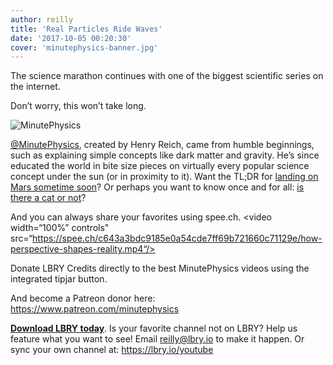 ```yaml
---
author: reilly
title: 'Real Particles Ride Waves'
date: '2017-10-05 00:20:30'
cover: 'minutephysics-banner.jpg'
---
```

The science marathon continues with one of the biggest scientific series on the internet.

Don’t worry, this won’t take long.

![MinutePhysics](/img/news/minutephysics-inline.jpg)

[@MinutePhysics](https://open.lbry.io/%40MinutePhysics), created by Henry Reich, came from humble beginnings, such as explaining simple concepts like dark matter and gravity. He’s since educated the world in bite size pieces on virtually every popular science concept under the sun (or in proximity to it). Want the TL;DR for [landing on Mars sometime soon](https://open.lbry.io/why-it-s-hard-to-land-on-mars)? Or perhaps you want to know once and for all: [is there a cat or not](https://open.lbry.io/how-to-teleport-schro-dinger-s-cat)?

And you can always share your favorites using spee.ch.
<video width=“100%” controls" src=“https://spee.ch/c643a3bdc9185e0a54cde7ff69b721660c71129e/how-perspective-shapes-reality.mp4“/></video>

Donate LBRY Credits directly to the best MinutePhysics videos using the integrated tipjar button.

And become a Patreon donor here: https://www.patreon.com/minutephysics

**[Download LBRY today](https://lbry.io/get)**. Is your favorite channel not on LBRY? Help us feature what you want to see! Email reilly@lbry.io to make it happen. Or sync your own channel at: https://lbry.io/youtube
